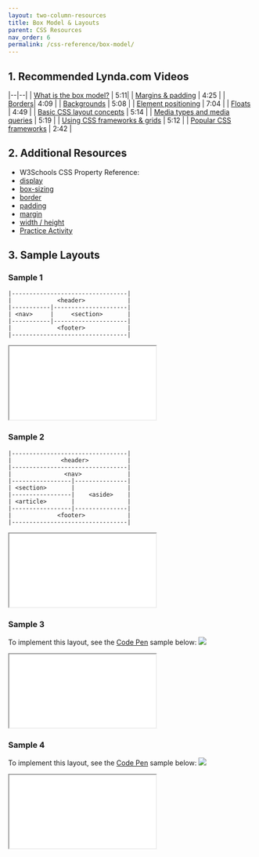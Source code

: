 ```yaml
---
layout: two-column-resources
title: Box Model & Layouts
parent: CSS Resources
nav_order: 6
permalink: /css-reference/box-model/
---
```


## 1. Recommended Lynda.com Videos

|--|--|
| [What is the box model?](https://www.lynda.com/CSS-tutorials/What-box-model/417645/484786-4.html) | 5:11|
| [Margins & padding](https://www.lynda.com/CSS-tutorials/Margins-padding/417645/484787-4.html) | 4:25 |
| [Borders](https://www.lynda.com/CSS-tutorials/Borders/417645/484788-4.html)| 4:09 |
| [Backgrounds](https://www.lynda.com/CSS-tutorials/Backgrounds/417645/484789-4.html) | 5:08 |
| [Element positioning](https://www.lynda.com/CSS-tutorials/Element-positioning/417645/484792-4.html) | 7:04 |
| [Floats](https://www.lynda.com/CSS-tutorials/Floats/417645/484793-4.html) | 4:49 |
| [Basic CSS layout concepts](https://www.lynda.com/CSS-tutorials/Basic-CSS-layout-concepts/417645/484794-4.html) | 5:14 |
| [Media types and media queries](https://www.lynda.com/CSS-tutorials/Media-types-media-queries/417645/484795-4.html) | 5:19 |
| [Using CSS frameworks & grids](https://www.lynda.com/CSS-tutorials/Using-CSS-frameworks-grids/417645/484799-4.html) | 5:12 |
| [Popular CSS frameworks](https://www.lynda.com/CSS-tutorials/Popular-CSS-frameworks/417645/484800-4.html) | 2:42 |

## 2. Additional Resources
* W3Schools CSS Property Reference:
* [display](http://www.w3schools.com/cssref/pr_class_display.asp)
* [box-sizing](http://www.w3schools.com/cssref/css3_pr_box-sizing.asp)
* [border](http://www.w3schools.com/css/css_border.asp)
* [padding](http://www.w3schools.com/css/css_padding.asp)
* [margin](http://www.w3schools.com/css/css_margin.asp)
* [width / height](http://www.w3schools.com/css/css_dimension.asp)
* <a href="https://docs.google.com/document/d/1xVBVIV5vgDf7iVzOSjURogJUapIH-qmE5_eHp0YMS_4/edit">Practice Activity</a>

## 3. Sample Layouts
### Sample 1
```
|---------------------------------|
|             <header>            |
|-----------|---------------------|
| <nav>     |     <section>       |
|-----------|---------------------|
|             <footer>            |
|---------------------------------|
```

<iframe src="//codepen.io/vanwars/embed/zBYeRm/?theme-id=18654&default-tab=html,result" allowfullscreen="true" class="codepen-frame"></iframe>

### Sample 2
```
|---------------------------------|
|              <header>           |
|---------------------------------|
|               <nav>             |
|-----------------|---------------|
| <section>       |               |
|-----------------|    <aside>    |
| <article>       |               |
|-----------------|---------------|
|             <footer>            |
|---------------------------------|
```
<iframe src="//codepen.io/vanwars/embed/rLNPoq/?theme-id=18654&default-tab=html,result" allowfullscreen="true" class="codepen-frame"></iframe>


### Sample 3
To implement this layout, see the [Code Pen](http://codepen.io/vanwars/pen/KrqjdW) sample below:
![](/spring2020/assets/images/l1.png)
<iframe src="//codepen.io/vanwars/embed/KrqjdW/?theme-id=18654&default-tab=result" allowfullscreen="true" class="codepen-frame"></iframe>

### Sample 4
To implement this layout, see the [Code Pen](http://codepen.io/vanwars/pen/bZAgmq?editors=1100) sample below:
![](/spring2020/assets/images/l3.png)
<iframe src="//codepen.io/vanwars/embed/bZAgmq/?theme-id=18654&default-tab=result" allowfullscreen="true" class="codepen-frame"></iframe>
